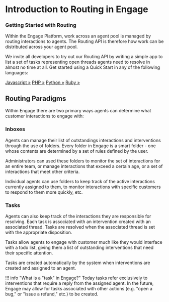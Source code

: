 # Introduction to Routing in Engage

<div class="jumbotron pt-1">
  <h3 class="display-5">Getting Started with Routing</h3>
  <p class="lead">Within the Engage Platform, work across an agent pool is managed by routing interactions to agents. The Routing API is therefore how work can be distributed across your agent pool.</p>
  <p>We invite all developers to try out our Routing API by writing a simple app to list a set of tasks representing open threads agents need to resolve in almost no time at all. Get started using a Quick Start in any of the following languages:</p>
  <a href="quick-start/node/" class="btn btn-light qs-link">Javascript &raquo;</a>
  <a href="quick-start/php/" class="btn btn-light qs-link">PHP &raquo;</a>
  <a href="quick-start/python/" class="btn btn-light qs-link">Python &raquo;</a>
  <a href="quick-start/ruby/" class="btn btn-light qs-link">Ruby &raquo;</a>
</div>

## Routing Paradigms

Within Engage there are two primary ways agents can determine what customer interactions to engage with:

### Inboxes

Agents can manage their list of outstandings interactions and interventions through the use of folders. Every folder in Engage is a smart folder - one whose contents are determined by a set of rules defined by the user.

Administrators can used these folders to monitor the set of interactions for an entire team, or manage interactions that exceed a certain age, or a set of interactions that meet other criteria.

Individual agents can use folders to keep track of the active interactions currently assigned to them, to monitor interactions with specific customers to respond to them more quickly, etc.

### Tasks

Agents can also keep track of the interactions they are responsible for resolving. Each task is associated with an intervention created with an associated thread. Tasks are resolved when the associated thread is set with the appropriate disposition.

Tasks allow agents to engage with customer much like they would interface with a todo list, giving them a list of outstanding interventions that need their specific attention.

Tasks are created automatically by the system when interventions are created and assigned to an agent.

!!! info "What is a "task" in Engage?"
    Today tasks refer exclusively to interventions that require a reply from the assigned agent. In the future, Engage may allow for tasks associated with other actions (e.g. "open a bug," or "issue a refund," etc.) to be created.

